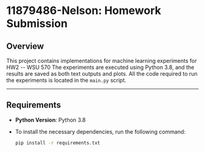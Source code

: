 # 11879486-Nelson: Homework Submission##  OverviewThis project contains implementations for machine learning experiments for HW2 -- WSU 570The experiments are executed using Python 3.8, and the results are saved as both text outputs and plots. All the code required to run the experiments is located in the `main.py` script.---## Requirements- **Python Version**: Python 3.8- To install the necessary dependencies, run the following command:  ```bash  pip install -r requirements.txt